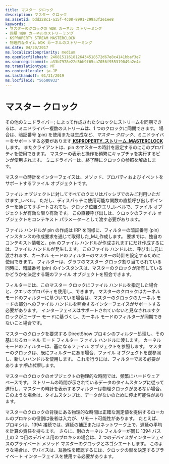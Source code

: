```yaml
---
title: マスター クロック
description: マスター クロック
ms.assetid: bdd228c1-a15f-4c08-8991-299a3f2e1ee8
keywords:
- マスターのクロックの WDK カーネル ストリーミング
- 同期 WDK カーネルのストリーミング
- KSPROPERTY_STREAM_MASTERCLOCK
- 物理的なタイム WDK カーネルのストリーミング
ms.date: 04/20/2017
ms.localizationpriority: medium
ms.openlocfilehash: 24681511618126434518572d67e8c4141bbaf3e7
ms.sourcegitcommit: a33b7978e22d5bb9f65ca7056f955319049a2e4c
ms.translationtype: MT
ms.contentlocale: ja-JP
ms.lasthandoff: 01/31/2019
ms.locfileid: "56580932"
---
```

# <a name="master-clocks"></a>マスター クロック





その他のミニドライバー; によって作成されたクロックにストリームを同期できるは、ミニドライバー複数のストリームは、1 つのクロックに同期できます。 場合は、暗証番号 (pin) を使用または生成など、*マスター クロック*、ミニドライバーをサポートする必要があります[ **KSPROPERTY\_ストリーム\_MASTERCLOCK**](https://msdn.microsoft.com/library/windows/hardware/ff565713)します。 またクライアントは、pin のマスターの時計を設定するのにこのプロパティを使用できます。 マスターの表示と操作を頻繁にキャプチャを実行するピンが使用されます。 ミニドライバーは、終了時にクロックの参照を解放します。

マスターの時計をインターフェイスは、メソッド、プロパティおよびイベントをサポートするファイル オブジェクトです。

ファイル オブジェクトに対してすべてのクエリはパッシブでのみご利用いただけます\_レベル。 ただし、ディスパッチに使用可能な関数の直接呼び出しポインターを通じてサポートされても、クロック位置クエリ\_レベルで、ファイル オブジェクトが有効な限り有効です。 この直接呼び出しは、クロックのファイル オブジェクトをコンテキスト パラメーターとして渡す必要があります。

ファイル ハンドルが pin の作成は IRP を同様に、フィルターの暗証番号 (pin) インスタンスの作成要求を通じて取得した\_MJ\_作成します。 要求では、独自のコンテキスト情報と、pin のファイル ハンドルが作成されますにだけ作成するには、ファイル ハンドルが発生します。 このファイル ハンドルは、呼び出し元に渡されます、カーネル モードのフィルターのマスターの時計を設定するために使用できます。 フィルターは、グラフのマスター クロック割り当てられている同時に、暗証番号 (pin) のインスタンスは、マスターのクロックが所有しているかどうかを決定する親のファイル オブジェクトを照会できます。

フィルターには、このマスター クロックにファイル ハンドルを指定した場合と、クエリのプロパティを使用し、できます。 マスターのクロックはカーネル モードのフィルターに基づいている場合は、マスターのクロックのカーネル モードの部分へのファイル ハンドルを照会するインターフェイスがサポートする必要があります。 インターフェイスはサポートされていないと見なされますクロックがユーザー モードに基づくし、カーネル モードのフィルターが同期できないこと場合です。

マスターのクロックを要求する DirectShow プロキシのフィルター処理し、その基になるカーネル モード フィルター ファイル ハンドルに渡します。 カーネル モードのフィルターは、基になるファイル オブジェクトを参照します。 マスターのクロックは、既にフィルターにある場合、ファイル オブジェクトを逆参照し、新しいハンドルを使用します。 これを行うには、フィルターである必要があります*停止状態*します。

マスターのクロックのオブジェクトの物理的な時間では、頻繁にハードウェア ベースです。 ストリームの時間が示されているデータのタイムスタンプに従って進行し、マスターの時計を表示するフィルターは物理クロックがあるない場合。 このような場合は、タイムスタンプは、データがないのために停止可能性があります。

マスターのクロックの背後にある物理的な時間は正確な測定値を提供するローカルのプロキシの役割は後者は入力が、リモート可能性があります。 たとえば、プロキシは、1394 接続では、遅延の補正またはネットワーク上で、遅延の平均を計算の責任を持ちます。 さらに、別のカーネル フィルターが同じ 1394 バス上の 2 つ目のデバイス用のプロキシの場合は、2 つのデバイスがインターフェイスのプライベート メソッド マスターのクロックとネゴシエートします。 このような場合は、デバイスは、互換性を確認するには、クロックの型を決定するプライベート インターフェイスを使用する必要があります。

 

 




